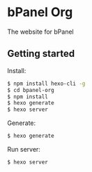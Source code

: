 # bPanel Org

The website for bPanel

## Getting started
Install:
``` bash
$ npm install hexo-cli -g
$ cd bpanel-org
$ npm install
$ hexo generate
$ hexo server
```

Generate:

``` bash
$ hexo generate
```

Run server:

``` bash
$ hexo server
```
